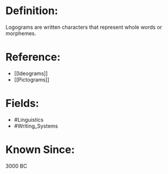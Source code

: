 

# Definition:
Logograms are written characters that represent whole words or morphemes.

# Reference:
- [[Ideograms]]
- [[Pictograms]]

# Fields: 
- #Linguistics
- #Writing_Systems

# Known Since:
3000 BC

